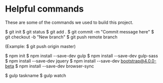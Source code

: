 # Helpful commands

These are some of the commands we used to build this project.

$ git init
$ git status
$ git add .
$ git commit -m "Commit message here"
$ git checkout -b "New branch"
$ git push remote branch

(Example: $ git push origin master)

$ npm init
$ npm install --save-dev gulp
$ npm install --save-dev gulp-sass
$ npm install --save-dev jquery
$ npm install --save-dev bootstrap@4.0.0-beta
$ npm install --save-dev browser-sync


$ gulp taskname
$ gulp watch


